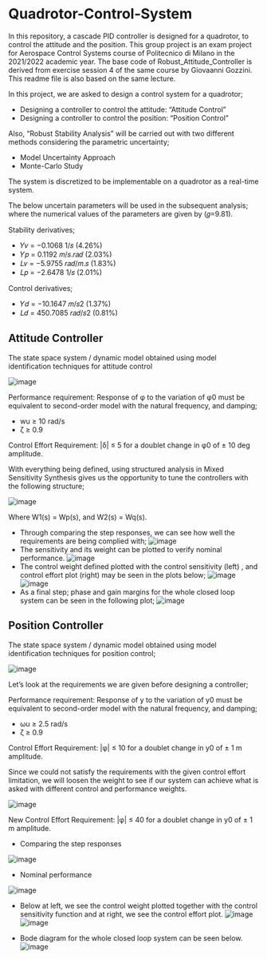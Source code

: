 # Quadrotor-Control-System
In this repository, a cascade PID controller is designed for a quadrotor, to control the attitude and the position. This group project is an exam project for Aerospace Control Systems course of Politecnico di Milano in the 2021/2022 academic year. The base code of Robust_Attitude_Controller is derived from exercise session 4 of the same course by Giovaanni Gozzini. This readme file is also based on the same lecture.


In this project, we are asked to design a control system for a quadrotor;


- Designing a controller to control the attitude: “Attitude Control”
- Designing a controller to control the position: “Position Control”

Also, “Robust Stability Analysis” will be carried out with two different methods considering the parametric uncertainty;


- Model Uncertainty Approach
- Monte-Carlo Study


The system is discretized to be implementable on a quadrotor as a real-time system.


The below uncertain parameters will be used in the subsequent analysis; where the numerical values of the parameters are given by (𝑔=9.81).

Stability derivatives;
- 𝑌𝑣 = −0.1068 1/𝑠 (4.26%)
- 𝑌𝑝 = 0.1192 𝑚/𝑠.𝑟𝑎𝑑 (2.03%)
- 𝐿𝑣 = −5.9755 𝑟𝑎𝑑/𝑚.𝑠 (1.83%)
- 𝐿𝑝 = −2.6478 1/𝑠 (2.01%)

Control derivatives;
- 𝑌𝑑 = −10.1647 𝑚/𝑠2 (1.37%)
- 𝐿𝑑 = 450.7085 𝑟𝑎𝑑/𝑠2 (0.81%)

## Attitude Controller
The state space system / dynamic model obtained using model identification techniques for attitude control

![image](https://user-images.githubusercontent.com/48325841/185126439-14020ef0-dc56-4165-a126-f0e737fa6081.png)

Performance requirement: Response of φ to the variation of φ0 must be equivalent to second-order model with the natural frequency, and damping;

- wu ≥ 10 rad/s
- ζ   ≥ 0.9
			                 	
Control Effort Requirement: |δ| ≤ 5 for a doublet change in φ0 of ± 10 deg amplitude.

With everything being defined, using structured analysis in Mixed Sensitivity Synthesis gives us the opportunity to tune the controllers with the following structure;

![image](https://user-images.githubusercontent.com/48325841/185127786-485d5383-7e0b-4373-8697-95cc484b0b13.png)

Where  W1(s) = Wp(s), and W2(s) = Wq(s).


- Through comparing the step responses, we can see how well the requirements are being complied with;
 ![image](https://user-images.githubusercontent.com/48325841/185129506-e78ca358-8a26-4352-bdee-84b56ba41c1e.png)
- The sensitivity and its weight can be plotted to verify nominal performance.
![image](https://user-images.githubusercontent.com/48325841/185130538-495b1975-4607-4ef2-b8ac-2040b2c37745.png)
- The control weight defined plotted with the control sensitivity (left) , and control effort plot (right) may be seen in the plots below;
![image](https://user-images.githubusercontent.com/48325841/185131694-28f65702-87d3-441b-aba4-c471e61001ca.png)
![image](https://user-images.githubusercontent.com/48325841/185131738-79ce7411-d3d8-4463-9a7d-d32d43ec87bc.png)
- As a final step; phase and gain margins for the whole closed loop system can be seen in the following plot;
![image](https://user-images.githubusercontent.com/48325841/185132340-9c88b3e7-6ec9-44c9-9a78-3c2201dc3d06.png)

## Position Controller
The state space system / dynamic model obtained using model identification techniques for position control;

![image](https://user-images.githubusercontent.com/48325841/185135077-c3d8fdd9-1843-460d-be90-7cad193a80e4.png)

Let’s look at the requirements we are given before designing a controller;

Performance requirement: Response of y to the variation of y0 must be equivalent to second-order model with the natural frequency, and damping;

- ωu ≥ 2.5 rad/s
- ζ   ≥ 0.9
			                 	
Control Effort Requirement: |φ| ≤ 10 for a doublet change in y0 of ± 1 m  amplitude.

Since we could not satisfy the requirements with the given control effort limitation, we will loosen the weight to see if our system can achieve what is asked with different control and performance weights. 

![image](https://user-images.githubusercontent.com/48325841/185136788-174c004d-ee9c-409d-89bd-13c1b24f7688.png)

New Control Effort Requirement: |φ| ≤ 40 for a doublet change in y0 of ± 1 m  amplitude.

- Comparing the step responses

![image](https://user-images.githubusercontent.com/48325841/185137986-8d407ae6-7dae-45c6-a4eb-f8d39c3326af.png)

- Nominal performance

![image](https://user-images.githubusercontent.com/48325841/185139123-a56c1550-3007-4f1a-b15f-91af102d2ddd.png)

- Below at left, we see the control weight plotted together with the control sensitivity function and at right, we see the control effort plot.
![image](https://user-images.githubusercontent.com/48325841/185139990-f14570b4-16ea-4663-86a0-2d84c7bc6115.png)
![image](https://user-images.githubusercontent.com/48325841/185140048-809a722f-2171-41bc-ac73-adc0d000e81a.png)


- Bode diagram for the whole closed loop system can be seen below.
![image](https://user-images.githubusercontent.com/48325841/185140373-baf8c4e8-3ad1-428e-9745-0603a64eff10.png)















